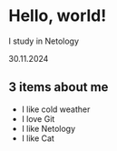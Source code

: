 # Hello, world!

I study in Netology

30.11.2024

## 3 items about me

- I like cold weather
- I love Git
- I like Netology
- I like Cat